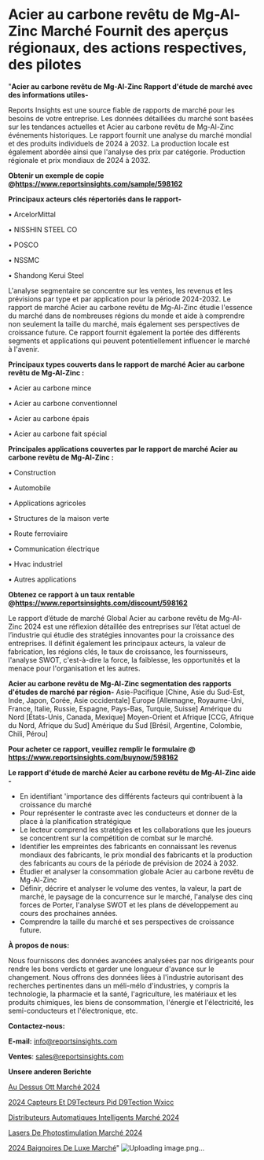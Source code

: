 # Acier au carbone revêtu de Mg-Al-Zinc Marché Fournit des aperçus régionaux, des actions respectives, des pilotes

"<strong>Acier au carbone revêtu de Mg-Al-Zinc Rapport d'étude de marché avec des informations utiles-</strong>

Reports Insights est une source fiable de rapports de marché pour les besoins de votre entreprise. Les données détaillées du marché sont basées sur les tendances actuelles et Acier au carbone revêtu de Mg-Al-Zinc événements historiques. Le rapport fournit une analyse du marché mondial et des produits individuels de 2024 à 2032. La production locale est également abordée ainsi que l'analyse des prix par catégorie. Production régionale et prix mondiaux de 2024 à 2032.

<strong><b>Obtenir un exemple de copie @</b></strong><a href=https://www.reportsinsights.com/sample/598162><strong><b>https://www.reportsinsights.com/sample/598162</b></strong></a>

<b>Principaux acteurs clés répertoriés dans le rapport-</b>

<b> </b>• ArcelorMittal

• NISSHIN STEEL CO

• POSCO

• NSSMC

• Shandong Kerui Steel

L'analyse segmentaire se concentre sur les ventes, les revenus et les prévisions par type et par application pour la période 2024-2032. Le rapport de marché Acier au carbone revêtu de Mg-Al-Zinc étudie l'essence du marché dans de nombreuses régions du monde et aide à comprendre non seulement la taille du marché, mais également ses perspectives de croissance future. Ce rapport fournit également la portée des différents segments et applications qui peuvent potentiellement influencer le marché à l'avenir.

<strong>Principaux types couverts dans le rapport de marché Acier au carbone revêtu de Mg-Al-Zinc :</strong>

• Acier au carbone mince

• Acier au carbone conventionnel

• Acier au carbone épais

• Acier au carbone fait spécial

<strong>Principales applications couvertes par le rapport de marché Acier au carbone revêtu de Mg-Al-Zinc :</strong>

• Construction

• Automobile

• Applications agricoles

• Structures de la maison verte

• Route ferroviaire

• Communication électrique

• Hvac industriel

• Autres applications

<strong><b>Obtenez ce rapport à un taux rentable @</b></strong><a href=https://www.reportsinsights.com/discount/598162><strong><b>https://www.reportsinsights.com/discount/598162</b></strong></a>

Le rapport d’étude de marché Global Acier au carbone revêtu de Mg-Al-Zinc 2024 est une réflexion détaillée des entreprises sur l’état actuel de l’industrie qui étudie des stratégies innovantes pour la croissance des entreprises. Il définit également les principaux acteurs, la valeur de fabrication, les régions clés, le taux de croissance, les fournisseurs, l'analyse SWOT, c'est-à-dire la force, la faiblesse, les opportunités et la menace pour l'organisation et les autres.

<strong>Acier au carbone revêtu de Mg-Al-Zinc segmentation des rapports d'études de marché par région-</strong>
Asie-Pacifique [Chine, Asie du Sud-Est, Inde, Japon, Corée, Asie occidentale]
Europe [Allemagne, Royaume-Uni, France, Italie, Russie, Espagne, Pays-Bas, Turquie, Suisse]
Amérique du Nord [États-Unis, Canada, Mexique]
Moyen-Orient et Afrique [CCG, Afrique du Nord, Afrique du Sud]
Amérique du Sud [Brésil, Argentine, Colombie, Chili, Pérou]

<strong>Pour acheter ce rapport, veuillez remplir le formulaire @   <a href=https://www.reportsinsights.com/buynow/598162>https://www.reportsinsights.com/buynow/598162</a></strong>

<strong>Le rapport d'étude de marché Acier au carbone revêtu de Mg-Al-Zinc aide -</strong>
<ul>
  <li>En identifiant 'importance des différents facteurs qui contribuent à la croissance du marché</li>
  <li>Pour représenter le contraste avec les conducteurs et donner de la place à la planification stratégique</li>
  <li>Le lecteur comprend les stratégies et les collaborations que les joueurs se concentrent sur la compétition de combat sur le marché.</li>
  <li>Identifier les empreintes des fabricants en connaissant les revenus mondiaux des fabricants, le prix mondial des fabricants et la production des fabricants au cours de la période de prévision de 2024 à 2032.</li>
  <li>Étudier et analyser la consommation globale Acier au carbone revêtu de Mg-Al-Zinc</li>
  <li>Définir, décrire et analyser le volume des ventes, la valeur, la part de marché, le paysage de la concurrence sur le marché, l'analyse des cinq forces de Porter, l'analyse SWOT et les plans de développement au cours des prochaines années.</li>
  <li>Comprendre la taille du marché et ses perspectives de croissance future.</li>
</ul>
<strong>À propos de nous:</strong>

Nous fournissons des données avancées analysées par nos dirigeants pour rendre les bons verdicts et garder une longueur d'avance sur le changement. Nous offrons des données liées à l'industrie autorisant des recherches pertinentes dans un méli-mélo d'industries, y compris la technologie, la pharmacie et la santé, l'agriculture, les matériaux et les produits chimiques, les biens de consommation, l'énergie et l'électricité, les semi-conducteurs et l'électronique, etc.

<strong>Contactez-nous:</strong>

<strong>E-mail:</strong> <a href=mailto:info@reportsinsights.com>info@reportsinsights.com</a>

<strong>Ventes</strong>: <a href=mailto:sales@reportsinsights.com>sales@reportsinsights.com</a>

<strong>Unsere anderen Berichte</strong>

<a href=https://www.linkedin.com/pulse/au-dessus-ott-marché-acteurs-clés-et-leurs-qwlmc/>Au Dessus Ott Marché 2024</a>

<a href=https://www.linkedin.com/pulse/2024-capteurs-et-d%C3%A9tecteurs-pid-d%C3%A9tection-wxicc/>2024 Capteurs Et D9Tecteurs Pid D9Tection Wxicc</a>

<a href=https://www.linkedin.com/pulse/distributeurs-automatiques-intelligents-marchéanalyse-miqdc/>Distributeurs Automatiques Intelligents Marché 2024</a>

<a href=https://www.linkedin.com/pulse/lasers-de-photostimulation-marchétendances-émergentes-slhgc/>Lasers De Photostimulation Marché 2024</a>

<a href=https://www.linkedin.com/pulse/2024-baignoires-de-luxe-march%C3%A9-informations-bas%C3%A9es-8u2sc/>2024 Baignoires De Luxe Marché</a>"
![Uploading image.png…]()

